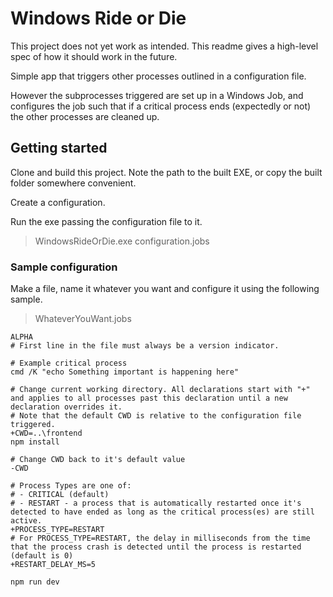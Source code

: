 # Windows Ride or Die

This project does not yet work as intended. This readme gives a high-level spec of how it should work in the future.

Simple app that triggers other processes outlined in a configuration file.

However the subprocesses triggered are set up in a Windows Job, and configures the job such that if a critical process ends (expectedly or not) the other processes are cleaned up.

## Getting started

Clone and build this project. Note the path to the built EXE, or copy the built folder somewhere convenient.

Create a configuration.

Run the exe passing the configuration file to it.

> WindowsRideOrDie.exe configuration.jobs

### Sample configuration

Make a file, name it whatever you want and configure it using the following sample.

> WhateverYouWant.jobs

```
ALPHA
# First line in the file must always be a version indicator.

# Example critical process
cmd /K "echo Something important is happening here"

# Change current working directory. All declarations start with "+" and applies to all processes past this declaration until a new declaration overrides it.
# Note that the default CWD is relative to the configuration file triggered.
+CWD=..\frontend
npm install

# Change CWD back to it's default value
-CWD

# Process Types are one of:
# - CRITICAL (default)
# - RESTART - a process that is automatically restarted once it's detected to have ended as long as the critical process(es) are still active.
+PROCESS_TYPE=RESTART
# For PROCESS_TYPE=RESTART, the delay in milliseconds from the time that the process crash is detected until the process is restarted (default is 0)
+RESTART_DELAY_MS=5

npm run dev
```
